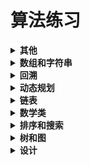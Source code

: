 # 算法练习
<details>
<summary><b>其他</b></summary>
- <a href="https://github.com/xiuda3411/Exercises/blob/master/src/Another/BracketIsValid.java">[bracketIsValid 有效的括号]</a></br>
- <a href="https://github.com/xiuda3411/Exercises/blob/master/src/Another/Generate.java">[generate 杨辉三角]</a></br>
- <a href="https://github.com/xiuda3411/Exercises/blob/master/src/Math/countPrimes.java">[hammingDistance 汉明距离]</a></br>
- <a href="https://github.com/xiuda3411/Exercises/blob/master/src/Math/FizzBuzz.java">[hammingWeight 汉明重量]</a></br>
- <a href="https://github.com/xiuda3411/Exercises/blob/master/src/Another/MissingNumber.java">[missingNumber 查找缺失值]</a></br>
- <a href="https://github.com/xiuda3411/Exercises/blob/master/src/Math/IsPowerOfThree.java">[reverseBits 颠倒二进制位]</a></br>
</details>

<details>
<summary><b>数组和字符串</b></summary>
- <a href="https://github.com/xiuda3411/Exercises/blob/master/src/ArraysAndStrings/BackspaceCompare.java">[backspaceCompare 比较含退格的字符串]</a></br>
- <a href="https://github.com/xiuda3411/Exercises/blob/master/src/ArraysAndStrings/CommonChars.java">[commonChars 查找常用字符]</a></br>
- <a href="https://github.com/xiuda3411/Exercises/blob/master/src/ArraysAndStrings/FourSum.java">[fourSum 四数之和]</a></br>
- <a href="https://github.com/xiuda3411/Exercises/blob/master/src/ArraysAndStrings/GroupAnagrams.java">[groupAnagrams 字母异位词分组]</a></br>
- <a href="https://github.com/xiuda3411/Exercises/blob/master/src/ArraysAndStrings/IncreasingTriplet.java">[increasingTriplet 递增的三元子序列]</a></br>
- <a href="https://github.com/xiuda3411/Exercises/blob/master/src/ArraysAndStrings/IsLongPressedName.java">[isLongPressedName 长按键入]</a></br>
- <a href="https://github.com/xiuda3411/Exercises/blob/master/src/ArraysAndStrings/LengthOfLongestSubstring.java">[lengthOfLongestSubstring 无重复字符的最长子串]</a></br>
- <a href="https://github.com/xiuda3411/Exercises/blob/master/src/ArraysAndStrings/LongestMountain.java">[longestMountain 数组中的最长山脉]</a></br>
- <a href="https://github.com/xiuda3411/Exercises/blob/master/src/ArraysAndStrings/LongestPalindrome.java">[longestPalindrome 最长回文子串]</a></br>
- <a href="https://github.com/xiuda3411/Exercises/blob/master/src/ArraysAndStrings/PartitionLabels.java">[partitionLabels 划分字母区间]</a></br>
- <a href="https://github.com/xiuda3411/Exercises/blob/master/src/ArraysAndStrings/RemoveElement.java">[removeElement 移除元素]</a></br>
- <a href="https://github.com/xiuda3411/Exercises/blob/master/src/ArraysAndStrings/ReverseString.java">[reverseString 反转字符串]</a></br>
- <a href="https://github.com/xiuda3411/Exercises/blob/master/src/ArraysAndStrings/SetZeroes.java">[setZeroes 矩阵置零]</a></br>
- <a href="https://github.com/xiuda3411/Exercises/blob/master/src/ArraysAndStrings/SmallerNumbersThanCurrent.java">[smallerNumbersThanCurrent 有多少小于当前数字的数字]</a></br>
- <a href="https://github.com/xiuda3411/Exercises/blob/master/src/ArraysAndStrings/SortColors.java">[sortColors 颜色排序]</a></br>
- <a href="https://github.com/xiuda3411/Exercises/blob/master/src/ArraysAndStrings/SortedSquares.java">[sortedSquares 有序数组的平方]</a></br>
- <a href="https://github.com/xiuda3411/Exercises/blob/master/src/ArraysAndStrings/ThreeSum.java">[threeSum 三数之和]</a></br>
- <a href="https://github.com/xiuda3411/Exercises/blob/master/src/ArraysAndStrings/UniqueOccurrences.javau">[uniqueOccurrences 独一无二的出现次数]</a></br>
</details>
<details>
<summary><b>回溯</b></summary>
- <a href="https://github.com/xiuda3411/Exercises/blob/master/src/Backtracking/Exist.java">[exist 单词搜索]</a></br>
- <a href="https://github.com/xiuda3411/Exercises/blob/master/src/Backtracking/GenerateParenthesis.java">[generateParenthesis 括号生成]</a></br>
- <a href="https://github.com/xiuda3411/Exercises/blob/master/src/Backtracking/LetterCombinations.java">[letterCombinations 电话号码的字母组合]</a></br>
- <a href="https://github.com/xiuda3411/Exercises/blob/master/src/Backtracking/Permute.java">[permute 全排列]</a></br>
- <a href="https://github.com/xiuda3411/Exercises/blob/master/src/Backtracking/Subsets.java">[subset 子集]</a></br>
- <a href="https://github.com/xiuda3411/Exercises/blob/master/src/Backtracking/TotalNQueens.java">[totalNQueens tN皇后 II]</a></br>
</details>

<details>
<summary><b>动态规划</b></summary>
- <a href="https://github.com/xiuda3411/Exercises/blob/master/src/DynamicProgramming/CanPartition.java">[CanPartition 分割等和子集]</a></br>
- <a href="https://github.com/xiuda3411/Exercises/blob/master/src/DynamicProgramming/VideoStitching.java">[videoStitching 视频拼接]</a></br>
</details>

<details>
<summary><b>链表</b></summary>
- <a href="https://github.com/xiuda3411/Exercises/blob/master/src/LinkedList/AddTwoNumbers.java">[addTwoNumbers 两数相加]</a></br>
- <a href="https://github.com/xiuda3411/Exercises/blob/master/src/LinkedList/DetectCycle.java">[detectCycle 环形链表2]</a></br>
- <a href="https://github.com/xiuda3411/Exercises/blob/master/src/LinkedList/GetIntersectionNode.java">[getIntersectionNode 相交链表]</a></br>
- <a href="https://github.com/xiuda3411/Exercises/blob/master/src/LinkedList/HasCycle.java">[hasCycle 环形链表]</a></br>
- <a href="https://github.com/xiuda3411/Exercises/blob/master/src/LinkedList/IsPalindrome.java">[isPalindrome 回文链表]</a></br>
- <a href="https://github.com/xiuda3411/Exercises/blob/master/src/LinkedList/OddEvenList.java">[oddEvenList 奇偶链表]</a></br>
- <a href="https://github.com/xiuda3411/Exercises/blob/master/src/LinkedList/RemoveNthFromEnd.java">[removeNthFromEnd 删除链表的倒数第N个结点]</a></br>
- <a href="https://github.com/xiuda3411/Exercises/blob/master/src/LinkedList/reorderList.java">[reorderList 重排链表]</a></br>
- <a href="https://github.com/xiuda3411/Exercises/blob/master/src/LinkedList/SwapPairs.java">[swapPairs 两两交换链表中的结点]</a></br>
</details>

<details>
<summary><b>数学类</b></summary>
- <a href="https://github.com/xiuda3411/Exercises/blob/master/src/Math/countPrimes.java">[countPrimes 计数质数]</a></br>
- <a href="https://github.com/xiuda3411/Exercises/blob/master/src/Math/FizzBuzz.java">[FizzBuzz]</a></br>
- <a href="https://github.com/xiuda3411/Exercises/blob/master/src/Math/IsPalindrome.java">[isPalindrome 回文数]</a></br>
- <a href="https://github.com/xiuda3411/Exercises/blob/master/src/Math/IsPowerOfThree.java">[isPowerOfThree 3的幂]</a></br>
- <a href="https://github.com/xiuda3411/Exercises/blob/master/src/Math/MyPow.java">[myPow 实现pow(x, n), 即计算x的n次幂]</a></br>
- <a href="https://github.com/xiuda3411/Exercises/blob/master/src/Math/RomanToInt.java">[romanToInt 罗马数字转整数]</a></br>
</details>


<details>
<summary><b>排序和搜索</b></summary>
- <a href="https://github.com/xiuda3411/Exercises/blob/master/src/SortAndSearch/Merge.java">[merge 合并区间]</a></br>
- <a href="https://github.com/xiuda3411/Exercises/blob/master/src/SortAndSearch/Search.java">[search 搜索旋转排序数组]</a></br>
- <a href="https://github.com/xiuda3411/Exercises/blob/master/src/SortAndSearch/SearchMatrix.java">[searchMatrix 搜索二维矩阵2]</a></br>
- <a href="https://github.com/xiuda3411/Exercises/blob/master/src/SortAndSearch/SearchRange.java">[searchRange 在排序数组中查找元素的第一个和最后一个位置]</a></br>
- <a href="https://github.com/xiuda3411/Exercises/blob/master/src/SortAndSearch/TopKFrequent.java">[topKFrequent 前K个高频元素]</a></br>
</details>

<details>
<summary><b>树和图</b></summary>
- <a href="https://github.com/xiuda3411/Exercises/blob/master/src/TreeAndMap/BuildTree.java">[buildTree 从前序与中序遍历序列构造二叉树]</a></br>
- <a href="https://github.com/xiuda3411/Exercises/blob/master/src/TreeAndMap/Connect.java">[connect 填充每个结点的下一个右侧结点指针]</a></br>
- <a href="https://github.com/xiuda3411/Exercises/blob/master/src/TreeAndMap/GetMinimumDifference.java">[getMinimumDifference 二叉搜索树的最小绝对值]</a></br>
- <a href="https://github.com/xiuda3411/Exercises/blob/master/src/TreeAndMap/InorderTraversal.java">[inorderTraversal 二叉树的中序遍历]</a></br>
- <a href="https://github.com/xiuda3411/Exercises/blob/master/src/TreeAndMap/KthSmallest.java">[kthSmallest 二叉搜索树中第k小的元素]</a></br>
- <a href="https://github.com/xiuda3411/Exercises/blob/master/src/TreeAndMap/SumNumbers.java">[sumNumbers 求根到叶子节点数字之和]</a></br>
- <a href="https://github.com/xiuda3411/Exercises/blob/master/src/TreeAndMap/NumIslands.java">[numIslands 岛屿数量]</a></br>
- <a href="https://github.com/xiuda3411/Exercises/blob/master/src/TreeAndMap/SumOfDistancesInTree.java">[sumOfDistancesInTree 树中距离之和 :sos:]</a></br>
- <a href="https://github.com/xiuda3411/Exercises/blob/master/src/TreeAndMap/ZigzagLevelOrder.java">[zigzagLevelOrder 锯齿形层次遍历]</a></br>
</details>

<details>
<summary><b>设计</b></summary>
- <a href="https://github.com/xiuda3411/Exercises/blob/master/src/Design/RandomizedCollection.java">[randomizedCollection O(1) 时间插入、删除和获取随机元素 - 允许重复]</a></br>
</details>

